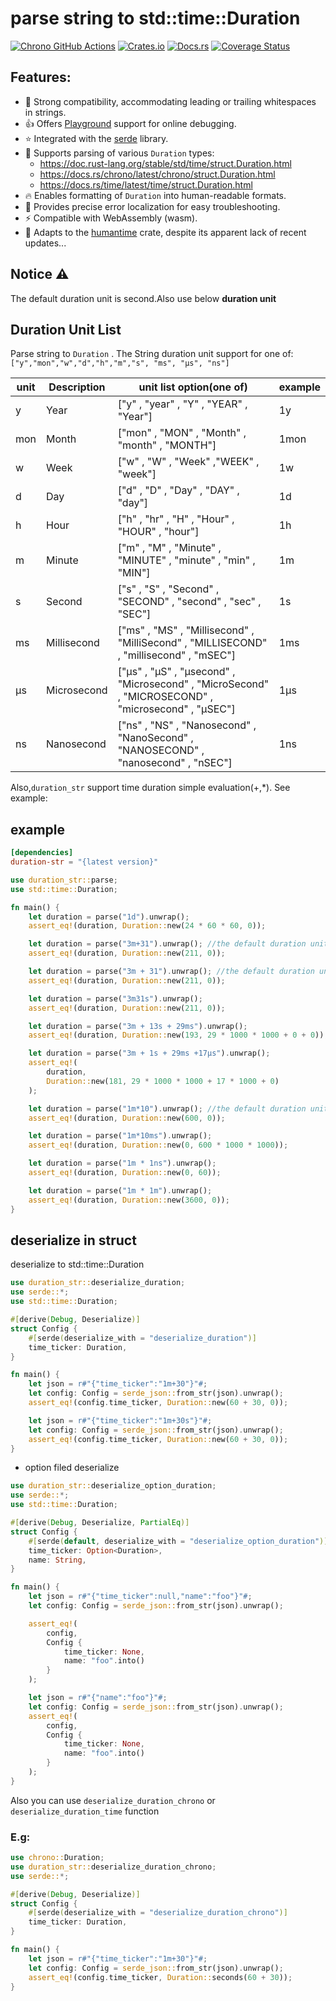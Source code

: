 # parse string to std::time::Duration

[![Chrono GitHub Actions](https://github.com/baoyachi/duration-str-rs/actions/workflows/check.yml/badge.svg)](https://github.com/baoyachi/duration-str-rs/actions?query=workflow%3Abuild)
[![Crates.io](https://img.shields.io/crates/v/duration-str.svg)](https://crates.io/crates/duration-str)
[![Docs.rs](https://docs.rs/duration-str/badge.svg)](https://docs.rs/duration-str)
[![Coverage Status](https://coveralls.io/repos/github/baoyachi/duration-str/badge.svg?branch=master)](https://coveralls.io/github/baoyachi/duration-str?branch=master)


## Features:

* 🚀 Strong compatibility, accommodating leading or trailing whitespaces in strings.
* 👍️ Offers [Playground](https://baoyachi.github.io/duration-str/) support for online debugging.
* ⭐ Integrated with the [serde](https://docs.rs/serde) library.
* 🎉 Supports parsing of various `Duration` types:
    * https://doc.rust-lang.org/stable/std/time/struct.Duration.html
    * https://docs.rs/chrono/latest/chrono/struct.Duration.html
    * https://docs.rs/time/latest/time/struct.Duration.html
* 🔥 Enables formatting of `Duration` into human-readable formats.
* 🍻 Provides precise error localization for easy troubleshooting.
* ⚡  Compatible with WebAssembly (wasm).
* 🎨 Adapts to the [humantime](https://docs.rs/humantime/latest/humantime) crate, despite its apparent lack of recent
   updates...

## Notice ⚠️

The default duration unit is second.Also use below **duration unit**

## Duration Unit List

Parse string to `Duration` . The String duration unit support for one
of:`["y","mon","w","d","h","m","s", "ms", "µs", "ns"]`

| unit | Description | unit list option(one of)                                                                           | example |
|------|-------------|----------------------------------------------------------------------------------------------------|---------|
| y    | Year        | ["y" , "year" , "Y" , "YEAR" , "Year"]                                                             | 1y      |
| mon  | Month       | ["mon" , "MON" , "Month" , "month" , "MONTH"]                                                      | 1mon    |
| w    | Week        | ["w" , "W" , "Week" ,"WEEK" , "week"]                                                              | 1w      |
| d    | Day         | ["d" , "D" , "Day" , "DAY" , "day"]                                                                | 1d      |
| h    | Hour        | ["h" , "hr" , "H" , "Hour" , "HOUR" , "hour"]                                                      | 1h      |
| m    | Minute      | ["m" , "M" , "Minute" , "MINUTE" , "minute" , "min" , "MIN"]                                       | 1m      |
| s    | Second      | ["s" , "S" , "Second" , "SECOND" , "second" , "sec" , "SEC"]                                       | 1s      |
| ms   | Millisecond | ["ms" , "MS" , "Millisecond" , "MilliSecond" , "MILLISECOND" , "millisecond" , "mSEC"]             | 1ms     |
| µs   | Microsecond | ["µs" , "µS" , "µsecond" , "Microsecond" , "MicroSecond" , "MICROSECOND" , "microsecond" , "µSEC"] | 1µs     |
| ns   | Nanosecond  | ["ns" , "NS" , "Nanosecond" , "NanoSecond" , "NANOSECOND" , "nanosecond" , "nSEC"]                 | 1ns     |

Also,`duration_str` support time duration simple evaluation(+,*). See example:

## example

```toml
[dependencies]
duration-str = "{latest version}" 
```

```rust
use duration_str::parse;
use std::time::Duration;

fn main() {
    let duration = parse("1d").unwrap();
    assert_eq!(duration, Duration::new(24 * 60 * 60, 0));

    let duration = parse("3m+31").unwrap(); //the default duration unit is second.
    assert_eq!(duration, Duration::new(211, 0));

    let duration = parse("3m + 31").unwrap(); //the default duration unit is second.
    assert_eq!(duration, Duration::new(211, 0));

    let duration = parse("3m31s").unwrap();
    assert_eq!(duration, Duration::new(211, 0));

    let duration = parse("3m + 13s + 29ms").unwrap();
    assert_eq!(duration, Duration::new(193, 29 * 1000 * 1000 + 0 + 0));

    let duration = parse("3m + 1s + 29ms +17µs").unwrap();
    assert_eq!(
        duration,
        Duration::new(181, 29 * 1000 * 1000 + 17 * 1000 + 0)
    );

    let duration = parse("1m*10").unwrap(); //the default duration unit is second.
    assert_eq!(duration, Duration::new(600, 0));

    let duration = parse("1m*10ms").unwrap();
    assert_eq!(duration, Duration::new(0, 600 * 1000 * 1000));

    let duration = parse("1m * 1ns").unwrap();
    assert_eq!(duration, Duration::new(0, 60));

    let duration = parse("1m * 1m").unwrap();
    assert_eq!(duration, Duration::new(3600, 0));
}
```

## deserialize in struct

deserialize to std::time::Duration

```rust
use duration_str::deserialize_duration;
use serde::*;
use std::time::Duration;

#[derive(Debug, Deserialize)]
struct Config {
    #[serde(deserialize_with = "deserialize_duration")]
    time_ticker: Duration,
}

fn main() {
    let json = r#"{"time_ticker":"1m+30"}"#;
    let config: Config = serde_json::from_str(json).unwrap();
    assert_eq!(config.time_ticker, Duration::new(60 + 30, 0));

    let json = r#"{"time_ticker":"1m+30s"}"#;
    let config: Config = serde_json::from_str(json).unwrap();
    assert_eq!(config.time_ticker, Duration::new(60 + 30, 0));
}
```

* option filed deserialize

```rust
use duration_str::deserialize_option_duration;
use serde::*;
use std::time::Duration;

#[derive(Debug, Deserialize, PartialEq)]
struct Config {
    #[serde(default, deserialize_with = "deserialize_option_duration")]
    time_ticker: Option<Duration>,
    name: String,
}

fn main() {
    let json = r#"{"time_ticker":null,"name":"foo"}"#;
    let config: Config = serde_json::from_str(json).unwrap();

    assert_eq!(
        config,
        Config {
            time_ticker: None,
            name: "foo".into()
        }
    );

    let json = r#"{"name":"foo"}"#;
    let config: Config = serde_json::from_str(json).unwrap();
    assert_eq!(
        config,
        Config {
            time_ticker: None,
            name: "foo".into()
        }
    );
}
```

Also you can use `deserialize_duration_chrono` or `deserialize_duration_time` function

### E.g:

```rust
use chrono::Duration;
use duration_str::deserialize_duration_chrono;
use serde::*;

#[derive(Debug, Deserialize)]
struct Config {
    #[serde(deserialize_with = "deserialize_duration_chrono")]
    time_ticker: Duration,
}

fn main() {
    let json = r#"{"time_ticker":"1m+30"}"#;
    let config: Config = serde_json::from_str(json).unwrap();
    assert_eq!(config.time_ticker, Duration::seconds(60 + 30));
}
```

